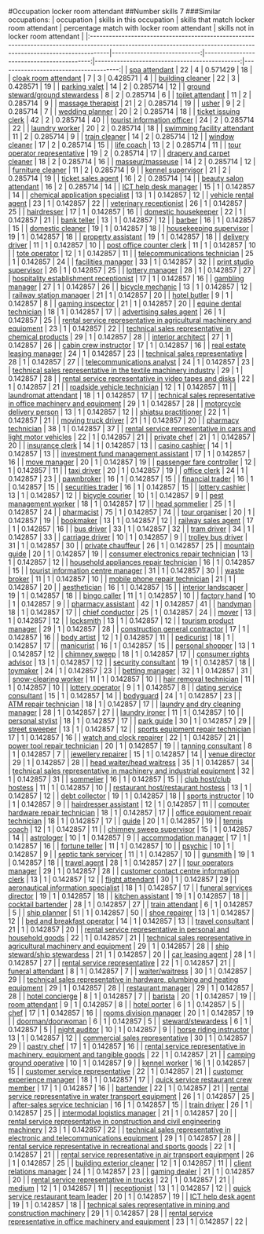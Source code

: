 #Occupation locker room attendant
##Number skills 7
###Similar occupations:
| occupation                                                                                                                                                        |   skills in this occupation |   skills that match locker room attendant |   percentage match with locker room attendant |   skills not in locker room attendant |
|:------------------------------------------------------------------------------------------------------------------------------------------------------------------|----------------------------:|------------------------------------------:|----------------------------------------------:|--------------------------------------:|
| [spa attendant](spa_attendant.md)                                                                                                                                 |                          22 |                                         4 |                                      0.571429 |                                    18 |
| [cloak room attendant](cloak_room_attendant.md)                                                                                                                   |                           7 |                                         3 |                                      0.428571 |                                     4 |
| [building cleaner](building_cleaner.md)                                                                                                                           |                          22 |                                         3 |                                      0.428571 |                                    19 |
| [parking valet](parking_valet.md)                                                                                                                                 |                          14 |                                         2 |                                      0.285714 |                                    12 |
| [ground steward/ground stewardess](ground_steward-ground_stewardess.md)                                                                                           |                           8 |                                         2 |                                      0.285714 |                                     6 |
| [toilet attendant](toilet_attendant.md)                                                                                                                           |                          11 |                                         2 |                                      0.285714 |                                     9 |
| [massage therapist](massage_therapist.md)                                                                                                                         |                          21 |                                         2 |                                      0.285714 |                                    19 |
| [usher](usher.md)                                                                                                                                                 |                           9 |                                         2 |                                      0.285714 |                                     7 |
| [wedding planner](wedding_planner.md)                                                                                                                             |                          20 |                                         2 |                                      0.285714 |                                    18 |
| [ticket issuing clerk](ticket_issuing_clerk.md)                                                                                                                   |                          42 |                                         2 |                                      0.285714 |                                    40 |
| [tourist information officer](tourist_information_officer.md)                                                                                                     |                          24 |                                         2 |                                      0.285714 |                                    22 |
| [laundry worker](laundry_worker.md)                                                                                                                               |                          20 |                                         2 |                                      0.285714 |                                    18 |
| [swimming facility attendant](swimming_facility_attendant.md)                                                                                                     |                          11 |                                         2 |                                      0.285714 |                                     9 |
| [train cleaner](train_cleaner.md)                                                                                                                                 |                          14 |                                         2 |                                      0.285714 |                                    12 |
| [window cleaner](window_cleaner.md)                                                                                                                               |                          17 |                                         2 |                                      0.285714 |                                    15 |
| [life coach](life_coach.md)                                                                                                                                       |                          13 |                                         2 |                                      0.285714 |                                    11 |
| [tour operator representative](tour_operator_representative.md)                                                                                                   |                          19 |                                         2 |                                      0.285714 |                                    17 |
| [drapery and carpet cleaner](drapery_and_carpet_cleaner.md)                                                                                                       |                          18 |                                         2 |                                      0.285714 |                                    16 |
| [masseur/masseuse](masseur-masseuse.md)                                                                                                                           |                          14 |                                         2 |                                      0.285714 |                                    12 |
| [furniture cleaner](furniture_cleaner.md)                                                                                                                         |                          11 |                                         2 |                                      0.285714 |                                     9 |
| [kennel supervisor](kennel_supervisor.md)                                                                                                                         |                          21 |                                         2 |                                      0.285714 |                                    19 |
| [ticket sales agent](ticket_sales_agent.md)                                                                                                                       |                          16 |                                         2 |                                      0.285714 |                                    14 |
| [beauty salon attendant](beauty_salon_attendant.md)                                                                                                               |                          16 |                                         2 |                                      0.285714 |                                    14 |
| [ICT help desk manager](ICT_help_desk_manager.md)                                                                                                                 |                          15 |                                         1 |                                      0.142857 |                                    14 |
| [chemical application specialist](chemical_application_specialist.md)                                                                                             |                          13 |                                         1 |                                      0.142857 |                                    12 |
| [vehicle rental agent](vehicle_rental_agent.md)                                                                                                                   |                          23 |                                         1 |                                      0.142857 |                                    22 |
| [veterinary receptionist](veterinary_receptionist.md)                                                                                                             |                          26 |                                         1 |                                      0.142857 |                                    25 |
| [hairdresser](hairdresser.md)                                                                                                                                     |                          17 |                                         1 |                                      0.142857 |                                    16 |
| [domestic housekeeper](domestic_housekeeper.md)                                                                                                                   |                          22 |                                         1 |                                      0.142857 |                                    21 |
| [bank teller](bank_teller.md)                                                                                                                                     |                          13 |                                         1 |                                      0.142857 |                                    12 |
| [barber](barber.md)                                                                                                                                               |                          16 |                                         1 |                                      0.142857 |                                    15 |
| [domestic cleaner](domestic_cleaner.md)                                                                                                                           |                          19 |                                         1 |                                      0.142857 |                                    18 |
| [housekeeping supervisor](housekeeping_supervisor.md)                                                                                                             |                          19 |                                         1 |                                      0.142857 |                                    18 |
| [property assistant](property_assistant.md)                                                                                                                       |                          19 |                                         1 |                                      0.142857 |                                    18 |
| [delivery driver](delivery_driver.md)                                                                                                                             |                          11 |                                         1 |                                      0.142857 |                                    10 |
| [post office counter clerk](post_office_counter_clerk.md)                                                                                                         |                          11 |                                         1 |                                      0.142857 |                                    10 |
| [tote operator](tote_operator.md)                                                                                                                                 |                          12 |                                         1 |                                      0.142857 |                                    11 |
| [telecommunications technician](telecommunications_technician.md)                                                                                                 |                          25 |                                         1 |                                      0.142857 |                                    24 |
| [facilities manager](facilities_manager.md)                                                                                                                       |                          33 |                                         1 |                                      0.142857 |                                    32 |
| [print studio supervisor](print_studio_supervisor.md)                                                                                                             |                          26 |                                         1 |                                      0.142857 |                                    25 |
| [lottery manager](lottery_manager.md)                                                                                                                             |                          28 |                                         1 |                                      0.142857 |                                    27 |
| [hospitality establishment receptionist](hospitality_establishment_receptionist.md)                                                                               |                          17 |                                         1 |                                      0.142857 |                                    16 |
| [gambling manager](gambling_manager.md)                                                                                                                           |                          27 |                                         1 |                                      0.142857 |                                    26 |
| [bicycle mechanic](bicycle_mechanic.md)                                                                                                                           |                          13 |                                         1 |                                      0.142857 |                                    12 |
| [railway station manager](railway_station_manager.md)                                                                                                             |                          21 |                                         1 |                                      0.142857 |                                    20 |
| [hotel butler](hotel_butler.md)                                                                                                                                   |                           9 |                                         1 |                                      0.142857 |                                     8 |
| [gaming inspector](gaming_inspector.md)                                                                                                                           |                          21 |                                         1 |                                      0.142857 |                                    20 |
| [equine dental technician](equine_dental_technician.md)                                                                                                           |                          18 |                                         1 |                                      0.142857 |                                    17 |
| [advertising sales agent](advertising_sales_agent.md)                                                                                                             |                          26 |                                         1 |                                      0.142857 |                                    25 |
| [rental service representative in agricultural machinery and equipment](rental_service_representative_in_agricultural_machinery_and_equipment.md)                 |                          23 |                                         1 |                                      0.142857 |                                    22 |
| [technical sales representative in chemical products](technical_sales_representative_in_chemical_products.md)                                                     |                          29 |                                         1 |                                      0.142857 |                                    28 |
| [interior architect](interior_architect.md)                                                                                                                       |                          27 |                                         1 |                                      0.142857 |                                    26 |
| [cabin crew instructor](cabin_crew_instructor.md)                                                                                                                 |                          17 |                                         1 |                                      0.142857 |                                    16 |
| [real estate leasing manager](real_estate_leasing_manager.md)                                                                                                     |                          24 |                                         1 |                                      0.142857 |                                    23 |
| [technical sales representative](technical_sales_representative.md)                                                                                               |                          28 |                                         1 |                                      0.142857 |                                    27 |
| [telecommunications analyst](telecommunications_analyst.md)                                                                                                       |                          24 |                                         1 |                                      0.142857 |                                    23 |
| [technical sales representative in the textile machinery industry](technical_sales_representative_in_the_textile_machinery_industry.md)                           |                          29 |                                         1 |                                      0.142857 |                                    28 |
| [rental service representative in video tapes and disks](rental_service_representative_in_video_tapes_and_disks.md)                                               |                          22 |                                         1 |                                      0.142857 |                                    21 |
| [roadside vehicle technician](roadside_vehicle_technician.md)                                                                                                     |                          12 |                                         1 |                                      0.142857 |                                    11 |
| [laundromat attendant](laundromat_attendant.md)                                                                                                                   |                          18 |                                         1 |                                      0.142857 |                                    17 |
| [technical sales representative in office machinery and equipment](technical_sales_representative_in_office_machinery_and_equipment.md)                           |                          29 |                                         1 |                                      0.142857 |                                    28 |
| [motorcycle delivery person](motorcycle_delivery_person.md)                                                                                                       |                          13 |                                         1 |                                      0.142857 |                                    12 |
| [shiatsu practitioner](shiatsu_practitioner.md)                                                                                                                   |                          22 |                                         1 |                                      0.142857 |                                    21 |
| [moving truck driver](moving_truck_driver.md)                                                                                                                     |                          21 |                                         1 |                                      0.142857 |                                    20 |
| [pharmacy technician](pharmacy_technician.md)                                                                                                                     |                          38 |                                         1 |                                      0.142857 |                                    37 |
| [rental service representative in cars and light motor vehicles](rental_service_representative_in_cars_and_light_motor_vehicles.md)                               |                          22 |                                         1 |                                      0.142857 |                                    21 |
| [private chef](private_chef.md)                                                                                                                                   |                          21 |                                         1 |                                      0.142857 |                                    20 |
| [insurance clerk](insurance_clerk.md)                                                                                                                             |                          14 |                                         1 |                                      0.142857 |                                    13 |
| [casino cashier](casino_cashier.md)                                                                                                                               |                          14 |                                         1 |                                      0.142857 |                                    13 |
| [investment fund management assistant](investment_fund_management_assistant.md)                                                                                   |                          17 |                                         1 |                                      0.142857 |                                    16 |
| [move manager](move_manager.md)                                                                                                                                   |                          20 |                                         1 |                                      0.142857 |                                    19 |
| [passenger fare controller](passenger_fare_controller.md)                                                                                                         |                          12 |                                         1 |                                      0.142857 |                                    11 |
| [taxi driver](taxi_driver.md)                                                                                                                                     |                          20 |                                         1 |                                      0.142857 |                                    19 |
| [office clerk](office_clerk.md)                                                                                                                                   |                          24 |                                         1 |                                      0.142857 |                                    23 |
| [pawnbroker](pawnbroker.md)                                                                                                                                       |                          16 |                                         1 |                                      0.142857 |                                    15 |
| [financial trader](financial_trader.md)                                                                                                                           |                          16 |                                         1 |                                      0.142857 |                                    15 |
| [securities trader](securities_trader.md)                                                                                                                         |                          16 |                                         1 |                                      0.142857 |                                    15 |
| [lottery cashier](lottery_cashier.md)                                                                                                                             |                          13 |                                         1 |                                      0.142857 |                                    12 |
| [bicycle courier](bicycle_courier.md)                                                                                                                             |                          10 |                                         1 |                                      0.142857 |                                     9 |
| [pest management worker](pest_management_worker.md)                                                                                                               |                          18 |                                         1 |                                      0.142857 |                                    17 |
| [head sommelier](head_sommelier.md)                                                                                                                               |                          25 |                                         1 |                                      0.142857 |                                    24 |
| [pharmacist](pharmacist.md)                                                                                                                                       |                          75 |                                         1 |                                      0.142857 |                                    74 |
| [tour organiser](tour_organiser.md)                                                                                                                               |                          20 |                                         1 |                                      0.142857 |                                    19 |
| [bookmaker](bookmaker.md)                                                                                                                                         |                          13 |                                         1 |                                      0.142857 |                                    12 |
| [railway sales agent](railway_sales_agent.md)                                                                                                                     |                          17 |                                         1 |                                      0.142857 |                                    16 |
| [bus driver](bus_driver.md)                                                                                                                                       |                          33 |                                         1 |                                      0.142857 |                                    32 |
| [tram driver](tram_driver.md)                                                                                                                                     |                          34 |                                         1 |                                      0.142857 |                                    33 |
| [carriage driver](carriage_driver.md)                                                                                                                             |                          10 |                                         1 |                                      0.142857 |                                     9 |
| [trolley bus driver](trolley_bus_driver.md)                                                                                                                       |                          31 |                                         1 |                                      0.142857 |                                    30 |
| [private chauffeur](private_chauffeur.md)                                                                                                                         |                          26 |                                         1 |                                      0.142857 |                                    25 |
| [mountain guide](mountain_guide.md)                                                                                                                               |                          20 |                                         1 |                                      0.142857 |                                    19 |
| [consumer electronics repair technician](consumer_electronics_repair_technician.md)                                                                               |                          13 |                                         1 |                                      0.142857 |                                    12 |
| [household appliances repair technician](household_appliances_repair_technician.md)                                                                               |                          16 |                                         1 |                                      0.142857 |                                    15 |
| [tourist information centre manager](tourist_information_centre_manager.md)                                                                                       |                          31 |                                         1 |                                      0.142857 |                                    30 |
| [waste broker](waste_broker.md)                                                                                                                                   |                          11 |                                         1 |                                      0.142857 |                                    10 |
| [mobile phone repair technician](mobile_phone_repair_technician.md)                                                                                               |                          21 |                                         1 |                                      0.142857 |                                    20 |
| [aesthetician](aesthetician.md)                                                                                                                                   |                          16 |                                         1 |                                      0.142857 |                                    15 |
| [interior landscaper](interior_landscaper.md)                                                                                                                     |                          19 |                                         1 |                                      0.142857 |                                    18 |
| [bingo caller](bingo_caller.md)                                                                                                                                   |                          11 |                                         1 |                                      0.142857 |                                    10 |
| [factory hand](factory_hand.md)                                                                                                                                   |                          10 |                                         1 |                                      0.142857 |                                     9 |
| [pharmacy assistant](pharmacy_assistant.md)                                                                                                                       |                          42 |                                         1 |                                      0.142857 |                                    41 |
| [handyman](handyman.md)                                                                                                                                           |                          18 |                                         1 |                                      0.142857 |                                    17 |
| [chief conductor](chief_conductor.md)                                                                                                                             |                          25 |                                         1 |                                      0.142857 |                                    24 |
| [mover](mover.md)                                                                                                                                                 |                          13 |                                         1 |                                      0.142857 |                                    12 |
| [locksmith](locksmith.md)                                                                                                                                         |                          13 |                                         1 |                                      0.142857 |                                    12 |
| [tourism product manager](tourism_product_manager.md)                                                                                                             |                          29 |                                         1 |                                      0.142857 |                                    28 |
| [construction general contractor](construction_general_contractor.md)                                                                                             |                          17 |                                         1 |                                      0.142857 |                                    16 |
| [body artist](body_artist.md)                                                                                                                                     |                          12 |                                         1 |                                      0.142857 |                                    11 |
| [pedicurist](pedicurist.md)                                                                                                                                       |                          18 |                                         1 |                                      0.142857 |                                    17 |
| [manicurist](manicurist.md)                                                                                                                                       |                          16 |                                         1 |                                      0.142857 |                                    15 |
| [personal shopper](personal_shopper.md)                                                                                                                           |                          13 |                                         1 |                                      0.142857 |                                    12 |
| [chimney sweep](chimney_sweep.md)                                                                                                                                 |                          18 |                                         1 |                                      0.142857 |                                    17 |
| [consumer rights advisor](consumer_rights_advisor.md)                                                                                                             |                          13 |                                         1 |                                      0.142857 |                                    12 |
| [security consultant](security_consultant.md)                                                                                                                     |                          19 |                                         1 |                                      0.142857 |                                    18 |
| [toymaker](toymaker.md)                                                                                                                                           |                          24 |                                         1 |                                      0.142857 |                                    23 |
| [betting manager](betting_manager.md)                                                                                                                             |                          32 |                                         1 |                                      0.142857 |                                    31 |
| [snow-clearing worker](snow-clearing_worker.md)                                                                                                                   |                          11 |                                         1 |                                      0.142857 |                                    10 |
| [hair removal technician](hair_removal_technician.md)                                                                                                             |                          11 |                                         1 |                                      0.142857 |                                    10 |
| [lottery operator](lottery_operator.md)                                                                                                                           |                           9 |                                         1 |                                      0.142857 |                                     8 |
| [dating service consultant](dating_service_consultant.md)                                                                                                         |                          15 |                                         1 |                                      0.142857 |                                    14 |
| [bodyguard](bodyguard.md)                                                                                                                                         |                          24 |                                         1 |                                      0.142857 |                                    23 |
| [ATM repair technician](ATM_repair_technician.md)                                                                                                                 |                          18 |                                         1 |                                      0.142857 |                                    17 |
| [laundry and dry cleaning manager](laundry_and_dry_cleaning_manager.md)                                                                                           |                          28 |                                         1 |                                      0.142857 |                                    27 |
| [laundry ironer](laundry_ironer.md)                                                                                                                               |                          11 |                                         1 |                                      0.142857 |                                    10 |
| [personal stylist](personal_stylist.md)                                                                                                                           |                          18 |                                         1 |                                      0.142857 |                                    17 |
| [park guide](park_guide.md)                                                                                                                                       |                          30 |                                         1 |                                      0.142857 |                                    29 |
| [street sweeper](street_sweeper.md)                                                                                                                               |                          13 |                                         1 |                                      0.142857 |                                    12 |
| [sports equipment repair technician](sports_equipment_repair_technician.md)                                                                                       |                          17 |                                         1 |                                      0.142857 |                                    16 |
| [watch and clock repairer](watch_and_clock_repairer.md)                                                                                                           |                          22 |                                         1 |                                      0.142857 |                                    21 |
| [power tool repair technician](power_tool_repair_technician.md)                                                                                                   |                          20 |                                         1 |                                      0.142857 |                                    19 |
| [tanning consultant](tanning_consultant.md)                                                                                                                       |                           8 |                                         1 |                                      0.142857 |                                     7 |
| [jewellery repairer](jewellery_repairer.md)                                                                                                                       |                          15 |                                         1 |                                      0.142857 |                                    14 |
| [venue director](venue_director.md)                                                                                                                               |                          29 |                                         1 |                                      0.142857 |                                    28 |
| [head waiter/head waitress](head_waiter-head_waitress.md)                                                                                                         |                          35 |                                         1 |                                      0.142857 |                                    34 |
| [technical sales representative in machinery and industrial equipment](technical_sales_representative_in_machinery_and_industrial_equipment.md)                   |                          32 |                                         1 |                                      0.142857 |                                    31 |
| [sommelier](sommelier.md)                                                                                                                                         |                          16 |                                         1 |                                      0.142857 |                                    15 |
| [club host/club hostess](club_host-club_hostess.md)                                                                                                               |                          11 |                                         1 |                                      0.142857 |                                    10 |
| [restaurant host/restaurant hostess](restaurant_host-restaurant_hostess.md)                                                                                       |                          13 |                                         1 |                                      0.142857 |                                    12 |
| [debt collector](debt_collector.md)                                                                                                                               |                          19 |                                         1 |                                      0.142857 |                                    18 |
| [sports instructor](sports_instructor.md)                                                                                                                         |                          10 |                                         1 |                                      0.142857 |                                     9 |
| [hairdresser assistant](hairdresser_assistant.md)                                                                                                                 |                          12 |                                         1 |                                      0.142857 |                                    11 |
| [computer hardware repair technician](computer_hardware_repair_technician.md)                                                                                     |                          18 |                                         1 |                                      0.142857 |                                    17 |
| [office equipment repair technician](office_equipment_repair_technician.md)                                                                                       |                          18 |                                         1 |                                      0.142857 |                                    17 |
| [guide](guide.md)                                                                                                                                                 |                          20 |                                         1 |                                      0.142857 |                                    19 |
| [tennis coach](tennis_coach.md)                                                                                                                                   |                          12 |                                         1 |                                      0.142857 |                                    11 |
| [chimney sweep supervisor](chimney_sweep_supervisor.md)                                                                                                           |                          15 |                                         1 |                                      0.142857 |                                    14 |
| [astrologer](astrologer.md)                                                                                                                                       |                          10 |                                         1 |                                      0.142857 |                                     9 |
| [accommodation manager](accommodation_manager.md)                                                                                                                 |                          17 |                                         1 |                                      0.142857 |                                    16 |
| [fortune teller](fortune_teller.md)                                                                                                                               |                          11 |                                         1 |                                      0.142857 |                                    10 |
| [psychic](psychic.md)                                                                                                                                             |                          10 |                                         1 |                                      0.142857 |                                     9 |
| [septic tank servicer](septic_tank_servicer.md)                                                                                                                   |                          11 |                                         1 |                                      0.142857 |                                    10 |
| [gunsmith](gunsmith.md)                                                                                                                                           |                          19 |                                         1 |                                      0.142857 |                                    18 |
| [travel agent](travel_agent.md)                                                                                                                                   |                          28 |                                         1 |                                      0.142857 |                                    27 |
| [tour operators manager](tour_operators_manager.md)                                                                                                               |                          29 |                                         1 |                                      0.142857 |                                    28 |
| [customer contact centre information clerk](customer_contact_centre_information_clerk.md)                                                                         |                          13 |                                         1 |                                      0.142857 |                                    12 |
| [flight attendant](flight_attendant.md)                                                                                                                           |                          30 |                                         1 |                                      0.142857 |                                    29 |
| [aeronautical information specialist](aeronautical_information_specialist.md)                                                                                     |                          18 |                                         1 |                                      0.142857 |                                    17 |
| [funeral services director](funeral_services_director.md)                                                                                                         |                          19 |                                         1 |                                      0.142857 |                                    18 |
| [kitchen assistant](kitchen_assistant.md)                                                                                                                         |                          19 |                                         1 |                                      0.142857 |                                    18 |
| [cocktail bartender](cocktail_bartender.md)                                                                                                                       |                          28 |                                         1 |                                      0.142857 |                                    27 |
| [train attendant](train_attendant.md)                                                                                                                             |                           6 |                                         1 |                                      0.142857 |                                     5 |
| [ship planner](ship_planner.md)                                                                                                                                   |                          51 |                                         1 |                                      0.142857 |                                    50 |
| [shoe repairer](shoe_repairer.md)                                                                                                                                 |                          13 |                                         1 |                                      0.142857 |                                    12 |
| [bed and breakfast operator](bed_and_breakfast_operator.md)                                                                                                       |                          14 |                                         1 |                                      0.142857 |                                    13 |
| [travel consultant](travel_consultant.md)                                                                                                                         |                          21 |                                         1 |                                      0.142857 |                                    20 |
| [rental service representative in personal and household goods](rental_service_representative_in_personal_and_household_goods.md)                                 |                          22 |                                         1 |                                      0.142857 |                                    21 |
| [technical sales representative in agricultural machinery and equipment](technical_sales_representative_in_agricultural_machinery_and_equipment.md)               |                          29 |                                         1 |                                      0.142857 |                                    28 |
| [ship steward/ship stewardess](ship_steward-ship_stewardess.md)                                                                                                   |                          21 |                                         1 |                                      0.142857 |                                    20 |
| [car leasing agent](car_leasing_agent.md)                                                                                                                         |                          28 |                                         1 |                                      0.142857 |                                    27 |
| [rental service representative](rental_service_representative.md)                                                                                                 |                          22 |                                         1 |                                      0.142857 |                                    21 |
| [funeral attendant](funeral_attendant.md)                                                                                                                         |                           8 |                                         1 |                                      0.142857 |                                     7 |
| [waiter/waitress](waiter-waitress.md)                                                                                                                             |                          30 |                                         1 |                                      0.142857 |                                    29 |
| [technical sales representative in hardware, plumbing and heating equipment](technical_sales_representative_in_hardware,_plumbing_and_heating_equipment.md)       |                          29 |                                         1 |                                      0.142857 |                                    28 |
| [restaurant manager](restaurant_manager.md)                                                                                                                       |                          29 |                                         1 |                                      0.142857 |                                    28 |
| [hotel concierge](hotel_concierge.md)                                                                                                                             |                           8 |                                         1 |                                      0.142857 |                                     7 |
| [barista](barista.md)                                                                                                                                             |                          20 |                                         1 |                                      0.142857 |                                    19 |
| [room attendant](room_attendant.md)                                                                                                                               |                           9 |                                         1 |                                      0.142857 |                                     8 |
| [hotel porter](hotel_porter.md)                                                                                                                                   |                           6 |                                         1 |                                      0.142857 |                                     5 |
| [chef](chef.md)                                                                                                                                                   |                          17 |                                         1 |                                      0.142857 |                                    16 |
| [rooms division manager](rooms_division_manager.md)                                                                                                               |                          20 |                                         1 |                                      0.142857 |                                    19 |
| [doorman/doorwoman](doorman-doorwoman.md)                                                                                                                         |                           6 |                                         1 |                                      0.142857 |                                     5 |
| [steward/stewardess](steward-stewardess.md)                                                                                                                       |                           6 |                                         1 |                                      0.142857 |                                     5 |
| [night auditor](night_auditor.md)                                                                                                                                 |                          10 |                                         1 |                                      0.142857 |                                     9 |
| [horse riding instructor](horse_riding_instructor.md)                                                                                                             |                          13 |                                         1 |                                      0.142857 |                                    12 |
| [commercial sales representative](commercial_sales_representative.md)                                                                                             |                          30 |                                         1 |                                      0.142857 |                                    29 |
| [pastry chef](pastry_chef.md)                                                                                                                                     |                          17 |                                         1 |                                      0.142857 |                                    16 |
| [rental service representative in machinery, equipment and tangible goods](rental_service_representative_in_machinery,_equipment_and_tangible_goods.md)           |                          22 |                                         1 |                                      0.142857 |                                    21 |
| [camping ground operative](camping_ground_operative.md)                                                                                                           |                          10 |                                         1 |                                      0.142857 |                                     9 |
| [kennel worker](kennel_worker.md)                                                                                                                                 |                          16 |                                         1 |                                      0.142857 |                                    15 |
| [customer service representative](customer_service_representative.md)                                                                                             |                          22 |                                         1 |                                      0.142857 |                                    21 |
| [customer experience manager](customer_experience_manager.md)                                                                                                     |                          18 |                                         1 |                                      0.142857 |                                    17 |
| [quick service restaurant crew member](quick_service_restaurant_crew_member.md)                                                                                   |                          17 |                                         1 |                                      0.142857 |                                    16 |
| [bartender](bartender.md)                                                                                                                                         |                          22 |                                         1 |                                      0.142857 |                                    21 |
| [rental service representative in water transport equipment](rental_service_representative_in_water_transport_equipment.md)                                       |                          26 |                                         1 |                                      0.142857 |                                    25 |
| [after-sales service technician](after-sales_service_technician.md)                                                                                               |                          16 |                                         1 |                                      0.142857 |                                    15 |
| [train driver](train_driver.md)                                                                                                                                   |                          26 |                                         1 |                                      0.142857 |                                    25 |
| [intermodal logistics manager](intermodal_logistics_manager.md)                                                                                                   |                          21 |                                         1 |                                      0.142857 |                                    20 |
| [rental service representative in construction and civil engineering machinery](rental_service_representative_in_construction_and_civil_engineering_machinery.md) |                          23 |                                         1 |                                      0.142857 |                                    22 |
| [technical sales representative in electronic and telecommunications equipment](technical_sales_representative_in_electronic_and_telecommunications_equipment.md) |                          29 |                                         1 |                                      0.142857 |                                    28 |
| [rental service representative in recreational and sports goods](rental_service_representative_in_recreational_and_sports_goods.md)                               |                          22 |                                         1 |                                      0.142857 |                                    21 |
| [rental service representative in air transport equipment](rental_service_representative_in_air_transport_equipment.md)                                           |                          26 |                                         1 |                                      0.142857 |                                    25 |
| [building exterior cleaner](building_exterior_cleaner.md)                                                                                                         |                          12 |                                         1 |                                      0.142857 |                                    11 |
| [client relations manager](client_relations_manager.md)                                                                                                           |                          24 |                                         1 |                                      0.142857 |                                    23 |
| [gaming dealer](gaming_dealer.md)                                                                                                                                 |                          21 |                                         1 |                                      0.142857 |                                    20 |
| [rental service representative in trucks](rental_service_representative_in_trucks.md)                                                                             |                          22 |                                         1 |                                      0.142857 |                                    21 |
| [medium](medium.md)                                                                                                                                               |                          12 |                                         1 |                                      0.142857 |                                    11 |
| [receptionist](receptionist.md)                                                                                                                                   |                          13 |                                         1 |                                      0.142857 |                                    12 |
| [quick service restaurant team leader](quick_service_restaurant_team_leader.md)                                                                                   |                          20 |                                         1 |                                      0.142857 |                                    19 |
| [ICT help desk agent](ICT_help_desk_agent.md)                                                                                                                     |                          19 |                                         1 |                                      0.142857 |                                    18 |
| [technical sales representative in mining and construction machinery](technical_sales_representative_in_mining_and_construction_machinery.md)                     |                          29 |                                         1 |                                      0.142857 |                                    28 |
| [rental service representative in office machinery and equipment](rental_service_representative_in_office_machinery_and_equipment.md)                             |                          23 |                                         1 |                                      0.142857 |                                    22 |
